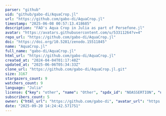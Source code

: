 ```yaml
---
parser: "github"
uid: "github/gabo-di/AquaCrop.jl"
url: "https://github.com/gabo-di/AquaCrop.jl"
timestamp: "2025-06-08 00:57:13.418685"
description: "FAO's Aqua Crop in Julia as part of Persefone.jl"
avatar: "https://avatars.githubusercontent.com/u/53311264?v=4"
repo_url: "https://github.com/gabo-di/AquaCrop.jl"
doi: "https://doi.org/10.5281/zenodo.15511845"
name: "AquaCrop.jl"
full_name: "gabo-di/AquaCrop.jl"
html_url: "https://github.com/gabo-di/AquaCrop.jl"
created_at: "2024-04-04T01:17:48Z"
updated_at: "2025-06-06T05:34:33Z"
clone_url: "https://github.com/gabo-di/AquaCrop.jl.git"
size: 3167
stargazers_count: 9
watchers_count: 9
language: "Julia"
license: {"key": "other", "name": "Other", "spdx_id": "NOASSERTION", "url": null, "node_id": "MDc6TGljZW5zZTA="}
subscribers_count: 5
owner: {"html_url": "https://github.com/gabo-di", "avatar_url": "https://avatars.githubusercontent.com/u/53311264?v=4", "login": "gabo-di", "type": "User"}
date: "2025-09-20 14:24:42.571751"
---
```

